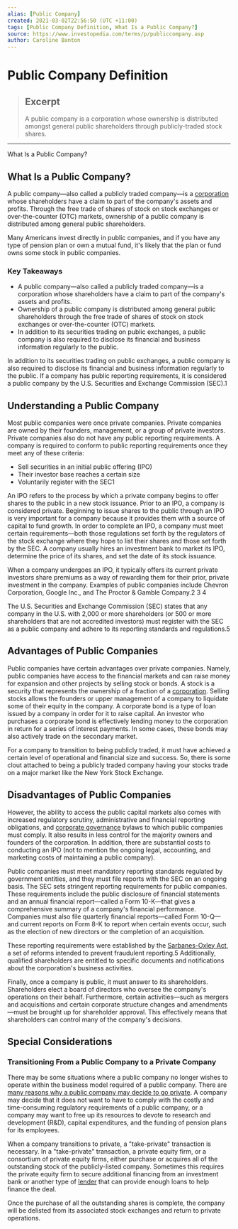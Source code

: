 ```yaml
---
alias: [Public Company]
created: 2021-03-02T22:56:50 (UTC +11:00)
tags: [Public Company Definition, What Is a Public Company?]
source: https://www.investopedia.com/terms/p/publiccompany.asp
author: Caroline Banton
---
```


# Public Company Definition

> ## Excerpt
> A public company is a corporation whose ownership is distributed amongst general public shareholders through publicly-traded stock shares.

---

What Is a Public Company?
## What Is a Public Company?

A public company—also called a publicly traded company—is a [corporation](https://www.investopedia.com/terms/c/corporation.asp) whose shareholders have a claim to part of the company's assets and profits. Through the free trade of shares of stock on stock exchanges or over-the-counter (OTC) markets, ownership of a public company is distributed among general public shareholders.

Many Americans invest directly in public companies, and if you have any type of pension plan or own a mutual fund, it's likely that the plan or fund owns some stock in public companies.

### Key Takeaways

-   A public company—also called a publicly traded company—is a corporation whose shareholders have a claim to part of the company's assets and profits.
-   Ownership of a public company is distributed among general public shareholders through the free trade of shares of stock on stock exchanges or over-the-counter (OTC) markets.
-   In addition to its securities trading on public exchanges, a public company is also required to disclose its financial and business information regularly to the public.

In addition to its securities trading on public exchanges, a public company is also required to disclose its financial and business information regularly to the public. If a company has public reporting requirements, it is considered a public company by the U.S. Securities and Exchange Commission (SEC).1

## Understanding a Public Company

Most public companies were once private companies. Private companies are owned by their founders, management, or a group of private investors. Private companies also do not have any public reporting requirements. A company is required to conform to public reporting requirements once they meet any of these criteria:

-   Sell securities in an initial public offering (IPO)
-   Their investor base reaches a certain size
-   Voluntarily register with the SEC1

An IPO refers to the process by which a private company begins to offer shares to the public in a new stock issuance. Prior to an IPO, a company is considered private. Beginning to issue shares to the public through an IPO is very important for a company because it provides them with a source of capital to fund growth. In order to complete an IPO, a company must meet certain requirements—both those regulations set forth by the regulators of the stock exchange where they hope to list their shares and those set forth by the SEC. A company usually hires an investment bank to market its IPO, determine the price of its shares, and set the date of its stock issuance.

When a company undergoes an IPO, it typically offers its current private investors share premiums as a way of rewarding them for their prior, private investment in the company. Examples of public companies include Chevron Corporation, Google Inc., and The Proctor & Gamble Company.2 3 4

The U.S. Securities and Exchange Commission (SEC) states that any company in the U.S. with 2,000 or more shareholders (or 500 or more shareholders that are not accredited investors) must register with the SEC as a public company and adhere to its reporting standards and regulations.5

## Advantages of Public Companies

Public companies have certain advantages over private companies. Namely, public companies have access to the financial markets and can raise money for expansion and other projects by selling stock or bonds. A stock is a security that represents the ownership of a fraction of a [corporation](https://www.investopedia.com/terms/c/corporation.asp). Selling stocks allows the founders or upper management of a company to liquidate some of their equity in the company. A corporate bond is a type of loan issued by a company in order for it to raise capital. An investor who purchases a corporate bond is effectively lending money to the corporation in return for a series of interest payments. In some cases, these bonds may also actively trade on the secondary market.

For a company to transition to being publicly traded, it must have achieved a certain level of operational and financial size and success. So, there is some clout attached to being a publicly traded company having your stocks trade on a major market like the New York Stock Exchange.

## Disadvantages of Public Companies

However, the ability to access the public capital markets also comes with increased regulatory scrutiny, administrative and financial reporting obligations, and [corporate governance](https://www.investopedia.com/terms/c/corporategovernance.asp) bylaws to which public companies must comply. It also results in less control for the majority owners and founders of the corporation. In addition, there are substantial costs to conducting an IPO (not to mention the ongoing legal, accounting, and marketing costs of maintaining a public company).

Public companies must meet mandatory reporting standards regulated by government entities, and they must file reports with the SEC on an ongoing basis. The SEC sets stringent reporting requirements for public companies. These requirements include the public disclosure of financial statements and an annual financial report—called a Form 10-K—that gives a comprehensive summary of a company's financial performance. Companies must also file quarterly financial reports—called Form 10-Q—and current reports on Form 8-K to report when certain events occur, such as the election of new directors or the completion of an acquisition.

These reporting requirements were established by the [Sarbanes-Oxley Act](https://www.investopedia.com/terms/s/sarbanesoxleyact.asp), a set of reforms intended to prevent fraudulent reporting.5 Additionally, qualified shareholders are entitled to specific documents and notifications about the corporation's business activities.

Finally, once a company is public, it must answer to its shareholders. Shareholders elect a board of directors who oversee the company's operations on their behalf. Furthermore, certain activities—such as mergers and acquisitions and certain corporate structure changes and amendments—must be brought up for shareholder approval. This effectively means that shareholders can control many of the company's decisions.

## Special Considerations

### Transitioning From a Public Company to a Private Company

There may be some situations where a public company no longer wishes to operate within the business model required of a public company. There are [many reasons why a public company may decide to go private](https://www.investopedia.com/articles/stocks/08/public-companies-privatize-go-private.asp). A company may decide that it does not want to have to comply with the costly and time-consuming regulatory requirements of a public company, or a company may want to free up its resources to devote to research and development (R&D), capital expenditures, and the funding of pension plans for its employees.

When a company transitions to private, a "take-private" transaction is necessary. In a "take-private" transaction, a private equity firm, or a consortium of private equity firms, either purchase or acquires all of the outstanding stock of the publicly-listed company. Sometimes this requires the private equity firm to secure additional financing from an investment bank or another type of [lender](https://www.investopedia.com/terms/l/lender.asp) that can provide enough loans to help finance the deal.

Once the purchase of all the outstanding shares is complete, the company will be delisted from its associated stock exchanges and return to private operations.
